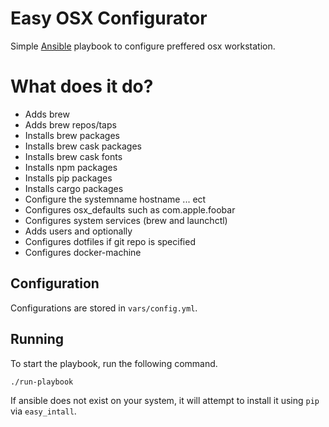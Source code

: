 # Easy OSX Configurator

Simple [Ansible](https://www.ansible.com/) playbook to configure preffered osx workstation.

# What does it do?
- Adds brew
- Adds brew repos/taps
- Installs brew packages
- Installs brew cask packages
- Installs brew cask fonts
- Installs npm packages
- Installs pip packages
- Installs cargo packages
- Configure the systemname hostname ... ect
- Configures osx_defaults such as com.apple.foobar
- Configures system services (brew and launchctl)
- Adds users and optionally 
- Configures dotfiles if git repo is specified
- Configures docker-machine

## Configuration 
Configurations are stored in `vars/config.yml`.

## Running
To start the playbook, run the following command.

```
./run-playbook
```

If ansible does not exist on your system, it will attempt to install it using `pip` via `easy_intall`.
